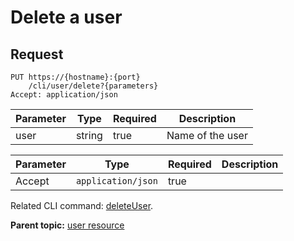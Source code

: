 # Delete a user

## Request

```
PUT https://{hostname}:{port}
    /cli/user/delete?{parameters}
Accept: application/json

```

|Parameter|Type|Required|Description|
|---------|----|--------|-----------|
|user|string|true|Name of the user|

|Parameter|Type|Required|Description|
|---------|----|--------|-----------|
|Accept|`application/json`|true| |

Related CLI command: [deleteUser](udclient_deleteuser.md).

**Parent topic:** [user resource](../../com.udeploy.api.doc/topics/rest_cli_user.md)

